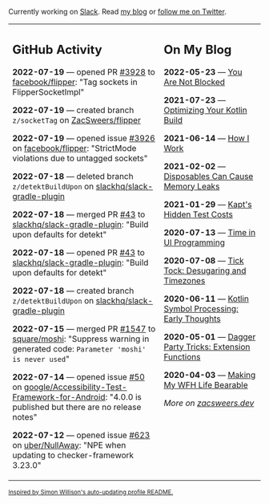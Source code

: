 Currently working on [Slack](https://slack.com/). Read [my blog](https://zacsweers.dev/) or [follow me on Twitter](https://twitter.com/ZacSweers).

<table><tr><td valign="top" width="60%">

## GitHub Activity
<!-- githubActivity starts -->
**2022-07-19** — opened PR [#3928](https://github.com/facebook/flipper/pull/3928) to [facebook/flipper](https://github.com/facebook/flipper): "Tag sockets in FlipperSocketImpl"

**2022-07-19** — created branch `z/socketTag` on [ZacSweers/flipper](https://github.com/ZacSweers/flipper)

**2022-07-19** — opened issue [#3926](https://github.com/facebook/flipper/issues/3926) on [facebook/flipper](https://github.com/facebook/flipper): "StrictMode violations due to untagged sockets"

**2022-07-18** — deleted branch `z/detektBuildUpon` on [slackhq/slack-gradle-plugin](https://github.com/slackhq/slack-gradle-plugin)

**2022-07-18** — merged PR [#43](https://github.com/slackhq/slack-gradle-plugin/pull/43) to [slackhq/slack-gradle-plugin](https://github.com/slackhq/slack-gradle-plugin): "Build upon defaults for detekt"

**2022-07-18** — opened PR [#43](https://github.com/slackhq/slack-gradle-plugin/pull/43) to [slackhq/slack-gradle-plugin](https://github.com/slackhq/slack-gradle-plugin): "Build upon defaults for detekt"

**2022-07-18** — created branch `z/detektBuildUpon` on [slackhq/slack-gradle-plugin](https://github.com/slackhq/slack-gradle-plugin)

**2022-07-15** — merged PR [#1547](https://github.com/square/moshi/pull/1547) to [square/moshi](https://github.com/square/moshi): "Suppress warning in generated code: `Parameter 'moshi' is never used`"

**2022-07-14** — opened issue [#50](https://github.com/google/Accessibility-Test-Framework-for-Android/issues/50) on [google/Accessibility-Test-Framework-for-Android](https://github.com/google/Accessibility-Test-Framework-for-Android): "4.0.0 is published but there are no release notes"

**2022-07-12** — opened issue [#623](https://github.com/uber/NullAway/issues/623) on [uber/NullAway](https://github.com/uber/NullAway): "NPE when updating to checker-framework 3.23.0"
<!-- githubActivity ends -->
</td><td valign="top" width="40%">

## On My Blog
<!-- blog starts -->
**2022-05-23** — [You Are Not Blocked](https://www.zacsweers.dev/you-are-not-blocked/)

**2021-07-23** — [Optimizing Your Kotlin Build](https://www.zacsweers.dev/optimizing-your-kotlin-build/)

**2021-06-14** — [How I Work](https://www.zacsweers.dev/how-i-work/)

**2021-02-02** — [Disposables Can Cause Memory Leaks](https://www.zacsweers.dev/disposables-can-cause-memory-leaks/)

**2021-01-29** — [Kapt's Hidden Test Costs](https://www.zacsweers.dev/kapts-hidden-test-costs/)

**2020-07-13** — [Time in UI Programming](https://www.zacsweers.dev/time-in-ui/)

**2020-07-08** — [Tick Tock: Desugaring and Timezones](https://www.zacsweers.dev/ticktock-desugaring-timezones/)

**2020-06-11** — [Kotlin Symbol Processing: Early Thoughts](https://www.zacsweers.dev/kotlin-symbol-processor-early-thoughts/)

**2020-05-01** — [Dagger Party Tricks: Extension Functions](https://www.zacsweers.dev/dagger-party-tricks-extension-functions/)

**2020-04-03** — [Making My WFH Life Bearable](https://www.zacsweers.dev/making-wfh-life-bearable/)
<!-- blog ends -->
_More on [zacsweers.dev](https://zacsweers.dev/)_
</td></tr></table>

<sub><a href="https://simonwillison.net/2020/Jul/10/self-updating-profile-readme/">Inspired by Simon Willison's auto-updating profile README.</a></sub>